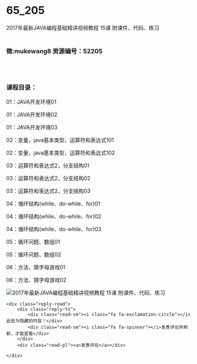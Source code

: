 # 65_205
2017年最新JAVA编程基础精讲视频教程 15课 附课件、代码、练习
<br/></br>
<h3>微:mukewang8 资源编号：52205</h3>
<br/></br>
<h3>课程目录：</h3>
<p>01：JAVA开发环境01</p>
<p>01：JAVA开发环境02</p>
<p>01：JAVA开发环境03</p>
<p>02：变量，java基本类型，运算符和表达式101</p>
<p>02：变量，java基本类型，运算符和表达式102</p>
<p>03：运算符和表达式2，分支结构01</p>
<p>03：运算符和表达式2，分支结构02</p>
<p>03：运算符和表达式2，分支结构03</p>
<p>04：循环结构(while、do-while、for)01</p>
<p>04：循环结构(while、do-while、for)02</p>
<p>04：循环结构(while、do-while、for)03</p>
<p>05：循环问题、数组01</p>
<p>05：循环问题、数组02</p>
<p>06：方法、猜字母游戏01</p>
<p>06：方法、猜字母游戏02</p>
<p><img src="https://www.ko996.com/wp-content/uploads/img/2017/10/1-18-300x206.png" alt="2017年最新JAVA编程基础精讲视频教程 15课 附课件、代码、练习"></p>


	<div class="reply-read">
		<div class="reply-ts">
			<div class="read-sm"><i class="fa fa-exclamation-circle"></i>此处为隐藏的内容！</div>
			<div class="read-sm"><i class="fa fa-spinner"></i>发表评论并刷新，才能查看</div>
		</div>
		<div class="read-pl"><a>发表评论</a></div>
		
    </div>
